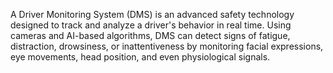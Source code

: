 

A Driver Monitoring System (DMS) is an advanced safety technology designed to track and analyze a driver's behavior in real time. Using cameras and AI-based algorithms, DMS can detect signs of fatigue, distraction, drowsiness, or inattentiveness by monitoring facial expressions, eye movements, head position, and even physiological signals.
